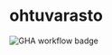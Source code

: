 # ohtuvarasto

![GHA workflow badge](https://github.com/alexisvarjo/ohtuvarasto/actions/workflows/CI/badge.svg)
